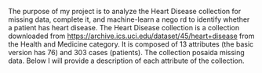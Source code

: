 The purpose of my project is to analyze the Heart Disease collection for missing data, complete it, and machine-learn a nego rd to identify whether a patient has heart disease. The Heart Disease collection is a collection downloaded from https://archive.ics.uci.edu/dataset/45/heart+disease from the Health and Medicine category. It is composed of 13 attributes (the basic version has 76) and 303 cases (patients). The collection posaida missing data. Below I will provide a description of each attribute of the collection.
